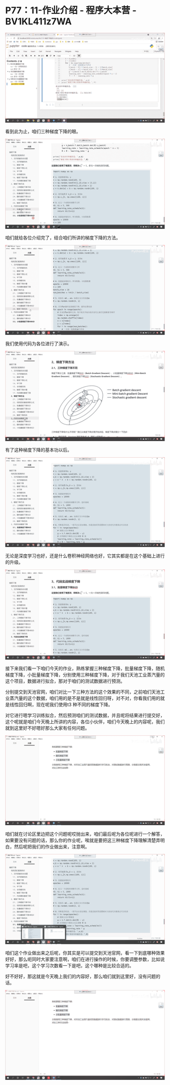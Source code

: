 # P77：11-作业介绍 - 程序大本营 - BV1KL411z7WA

![](img/b086f07c9d428e745a66259090251977_0.png)

看到此为止，咱们三种梯度下降的眼。

![](img/b086f07c9d428e745a66259090251977_2.png)

咱们就给各位介绍完了，结合咱们所讲的梯度下降的方法。

![](img/b086f07c9d428e745a66259090251977_4.png)

我们使用代码为各位进行了演示。

![](img/b086f07c9d428e745a66259090251977_6.png)

有了这种梯度下降的基本功以后。

![](img/b086f07c9d428e745a66259090251977_8.png)

无论是深度学习也好，还是什么卷积神经网络也好，它其实都是在这个基础上进行的升级。

![](img/b086f07c9d428e745a66259090251977_10.png)

接下来我们看一下咱们今天的作业，熟练掌握三种梯度下降，批量梯度下降，随机梯度下降，小批量梯度下降，分别使用三种梯度下降，对于我们天池工业蒸汽量的这个项目，数据进行拟合，那对于咱们的测试数据进行预测。

分别提交到天池官网，咱们对比一下三种方法的这个效果的不同，之前咱们天池工业蒸汽量的这个数据，咱们用的是不是就是线性回归呀，对不对，你看我们用的就是线性回归啊，现在呢我们使用t3 种不同的梯度下降。

对它进行嗯学习训练拟合，然后预测咱们的测试数据，并且呢将结果进行提交好，这个呢就是咱们今天晚上所讲的内容，各位小伙伴，咱们今天晚上的内容呢，我们就到这里好不好嗯好那么大家有任何问题。



![](img/b086f07c9d428e745a66259090251977_12.png)

咱们就在讨论区里边把这个问题呢哎抛出来，咱们最后呢为各位呢进行一个解答，如果要没有问题的话，那么你的作业呢，唉就是要把这三种梯度下降理解清楚弄明白，然后呢把我们的作业做出来，注意啊。



![](img/b086f07c9d428e745a66259090251977_14.png)

咱们这个作业做出来之后呢，你其实是可以提交到天池官网，看一下到底哪种效果好好，那么呃同时大家要注意啊，咱们在进行操作的时候，你要调整参数，比如说学习率是吧，这个学习次数看一下是吧，这个哪种是比较合适的。

好不好好，那这就是今天晚上我们的内容好，那么咱们就到这里好，没有问题的话。

![](img/b086f07c9d428e745a66259090251977_16.png)